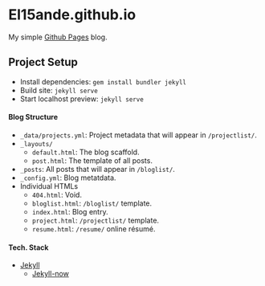 # El15ande.github.io

My simple [Github Pages](https://pages.github.com/) blog.

## Project Setup

- Install dependencies: `gem install bundler jekyll`
- Build site: `jekyll serve`
- Start localhost preview: `jekyll serve`

#### Blog Structure

- `_data/projects.yml`: Project metadata that will appear in `/projectlist/`.
- `_layouts/`
  - `default.html`: The blog scaffold.
  - `post.html`: The template of all posts.
- `_posts`: All posts that will appear in `/bloglist/`.
- `_config.yml`: Blog metatdata.
- Individual HTMLs
  - `404.html`: Void.
  - `bloglist.html`: `/bloglist/` template.
  - `index.html`: Blog entry.
  - `project.html`: `/projectlist/` template.
  - `resume.html`: `/resume/` online résumé.

#### Tech. Stack

- [Jekyll](https://jekyllrb.com/)
  - [Jekyll-now](https://github.com/barryclark/jekyll-now)